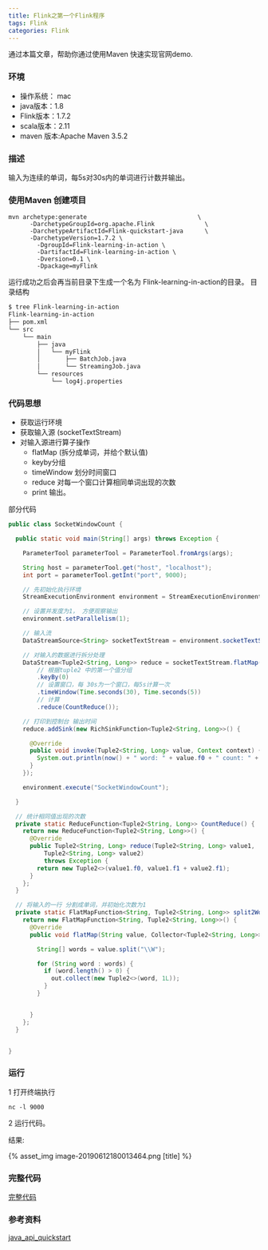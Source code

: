 ```yaml
---
title: Flink之第一个Flink程序
tags: Flink
categories: Flink
---
```


通过本篇文章，帮助你通过使用Maven 快速实现官网demo.
<!-- more -->

### 环境
- 操作系统： mac
- java版本：1.8
- Flink版本：1.7.2
- scala版本：2.11
- maven 版本:Apache Maven 3.5.2

### 描述
输入为连续的单词，每5s对30s内的单词进行计数并输出。

### 使用Maven 创建项目
``` base
mvn archetype:generate                               \
      -DarchetypeGroupId=org.apache.Flink              \
      -DarchetypeArtifactId=Flink-quickstart-java      \
      -DarchetypeVersion=1.7.2 \
	    -DgroupId=Flink-learning-in-action \
	    -DartifactId=Flink-learning-in-action \
	    -Dversion=0.1 \
	    -Dpackage=myFlink 
```
运行成功之后会再当前目录下生成一个名为 Flink-learning-in-action的目录。
目录结构
``` bash
$ tree Flink-learning-in-action
Flink-learning-in-action
├── pom.xml
└── src
    └── main
        ├── java
        │   └── myFlink
        │       ├── BatchJob.java
        │       └── StreamingJob.java
        └── resources
            └── log4j.properties
```
### 代码思想
- 获取运行环境
- 获取输入源 (socketTextStream)
- 对输入源进行算子操作
  - flatMap (拆分成单词，并给个默认值)
  - keyby分组 
  - timeWindow 划分时间窗口
  - reduce 对每一个窗口计算相同单词出现的次数
  - print 输出。

部分代码
```java
public class SocketWindowCount {

  public static void main(String[] args) throws Exception {

    ParameterTool parameterTool = ParameterTool.fromArgs(args);

    String host = parameterTool.get("host", "localhost");
    int port = parameterTool.getInt("port", 9000);

    // 先初始化执行环境
    StreamExecutionEnvironment environment = StreamExecutionEnvironment.getExecutionEnvironment();

    // 设置并发度为1， 方便观察输出
    environment.setParallelism(1);

    // 输入流
    DataStreamSource<String> socketTextStream = environment.socketTextStream(host, port);

    // 对输入的数据进行拆分处理
    DataStream<Tuple2<String, Long>> reduce = socketTextStream.flatMap(split2Word())
        // 根据tuple2 中的第一个值分组
        .keyBy(0)
        // 设置窗口，每 30s为一个窗口，每5s计算一次
        .timeWindow(Time.seconds(30), Time.seconds(5))
        // 计算
        .reduce(CountReduce());

    // 打印到控制台 输出时间
    reduce.addSink(new RichSinkFunction<Tuple2<String, Long>>() {

      @Override
      public void invoke(Tuple2<String, Long> value, Context context) {
        System.out.println(now() + " word: " + value.f0 + " count: " + value.f1);
      }
    });

    environment.execute("SocketWindowCount");

  }

  // 统计相同值出现的次数
  private static ReduceFunction<Tuple2<String, Long>> CountReduce() {
    return new ReduceFunction<Tuple2<String, Long>>() {
      @Override
      public Tuple2<String, Long> reduce(Tuple2<String, Long> value1,
          Tuple2<String, Long> value2)
          throws Exception {
        return new Tuple2<>(value1.f0, value1.f1 + value2.f1);
      }
    };
  }

  // 将输入的一行 分割成单词，并初始化次数为1
  private static FlatMapFunction<String, Tuple2<String, Long>> split2Word() {
    return new FlatMapFunction<String, Tuple2<String, Long>>() {
      @Override
      public void flatMap(String value, Collector<Tuple2<String, Long>> out) throws Exception {

        String[] words = value.split("\\W");

        for (String word : words) {
          if (word.length() > 0) {
            out.collect(new Tuple2<>(word, 1L));
          }
        }


      }
    };
  }


}

```

### 运行
1 打开终端执行
``` base
nc -l 9000
```
2 运行代码。

结果:

{% asset_img image-20190612180013464.png [title] %}

### 完整代码
[完整代码](https://github.com/LAsbun/Flink-learning-in-action/blob/master/src/main/java/myFlink/stream/task/SocketWindowCount.java)


### 参考资料
[java_api_quickstart](https://ci.apache.org/projects/Flink/Flink-docs-stable/dev/projectsetup/java_api_quickstart.html)